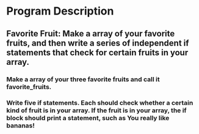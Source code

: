 # Program Description

## Favorite Fruit: Make a array of your favorite fruits, and then write a series of independent if statements that check for certain fruits in your array.

### Make a array of your three favorite fruits and call it favorite_fruits.

### Write five if statements. Each should check whether a certain kind of fruit is in your array. If the fruit is in your array, the if block should print a statement, such as You really like bananas!
